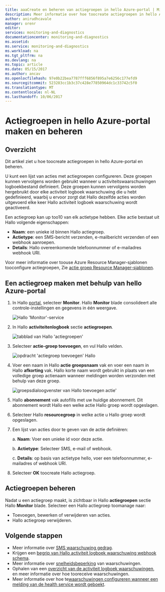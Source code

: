 ```yaml
---
title: aaaCreate en beheren van actiegroepen in hello Azure-portal | Microsoft Docs
description: Meer informatie over hoe toocreate actiegroepen in hello Azure-portal en beheren.
author: anirudhcavale
manager: orenr
editor: 
services: monitoring-and-diagnostics
documentationcenter: monitoring-and-diagnostics
ms.assetid: 
ms.service: monitoring-and-diagnostics
ms.workload: na
ms.tgt_pltfrm: na
ms.devlang: na
ms.topic: article
ms.date: 05/15/2017
ms.author: ancav
ms.openlocfilehash: 97e0b22bea7787fff6856f895a7e6256c177efd9
ms.sourcegitcommit: 523283cc1b3c37c428e77850964dc1c33742c5f0
ms.translationtype: MT
ms.contentlocale: nl-NL
ms.lasthandoff: 10/06/2017
---
```

# <a name="create-and-manage-action-groups-in-hello-azure-portal"></a>Actiegroepen in hello Azure-portal maken en beheren
## <a name="overview"></a>Overzicht ##
Dit artikel ziet u hoe toocreate actiegroepen in hello Azure-portal en beheren.

U kunt een lijst van acties met actiegroepen configureren. Deze groepen kunnen vervolgens worden gebruikt wanneer u activiteitswaarschuwingen logboekbestand definieert. Deze groepen kunnen vervolgens worden hergebruikt door elke activiteit logboek waarschuwing die u hebt gedefinieerd, waarbij u ervoor zorgt dat Hallo dezelfde acties worden uitgevoerd elke keer Hallo activiteit logboek waarschuwing wordt geactiveerd.

Een actiegroep kan up too10 van elk actietype hebben. Elke actie bestaat uit Hallo volgende eigenschappen:

* **Naam**: een unieke id binnen Hallo actiegroep.  
* **Actietype**: een SMS-bericht verzenden, e-mailbericht verzenden of een webhook aanroepen.  
* **Details**: Hallo overeenkomende telefoonnummer of e-mailadres webhook URI.

Voor meer informatie over toouse Azure Resource Manager-sjablonen tooconfigure actiegroepen, Zie [actie groep Resource Manager-sjablonen](monitoring-create-action-group-with-resource-manager-template.md).

## <a name="create-an-action-group-by-using-hello-azure-portal"></a>Een actiegroep maken met behulp van hello Azure-portal ##
1. In Hallo [portal](https://portal.azure.com), selecteer **Monitor**. Hallo **Monitor** blade consolideert alle controle-instellingen en gegevens in één weergave.

    ![Hallo 'Monitor'-service](./media/monitoring-action-groups/home-monitor.png)
2. In Hallo **activiteitenlogboek** sectie **actiegroepen**.

    ![tabblad van Hallo 'actiegroepen'](./media/monitoring-action-groups/action-groups-blade.png)
3. Selecteer **actie-groep toevoegen**, en vul Hallo velden.

    ![opdracht 'actiegroep toevoegen' Hallo](./media/monitoring-action-groups/add-action-group.png)
4. Voer een naam in Hallo **actie groepsnaam** vak en voer een naam in Hallo **afkorting** vak. Hallo korte naam wordt gebruikt in plaats van een volledige groep actienaam wanneer meldingen worden verzonden met behulp van deze groep.

      ![groepsdialoogvenster van Hallo toevoegen actie'](./media/monitoring-action-groups/action-group-define.png)

5. Hallo **abonnement** vak autofills met uw huidige abonnement. Dit abonnement wordt Hallo een welke actie Hallo groep wordt opgeslagen.

6. Selecteer Hallo **resourcegroep** in welke actie u Hallo groep wordt opgeslagen.

7. Een lijst van acties door te geven van de actie definiëren:

    a. **Naam**: Voer een unieke id voor deze actie.

    b. **Actietype**: Selecteer SMS, e-mail of webhook.

    c. **Details**: op basis van actietype hello, voer een telefoonnummer, e-mailadres of webhook URI.

8. Selecteer **OK** toocreate Hallo actiegroep.

## <a name="manage-your-action-groups"></a>Actiegroepen beheren ##
Nadat u een actiegroep maakt, is zichtbaar in Hallo **actiegroepen** sectie Hallo **Monitor** blade. Selecteer een Hallo actiegroep toomanage naar:

* Toevoegen, bewerken of verwijderen van acties.
* Hallo actiegroep verwijderen.

## <a name="next-steps"></a>Volgende stappen ##
* Meer informatie over [SMS waarschuwing gedrag](monitoring-sms-alert-behavior.md).  
* Krijgen een [begrip van Hallo activiteit logboek waarschuwing webhook schema](monitoring-activity-log-alerts-webhook.md).  
* Meer informatie over [snelheidsbeperking](monitoring-alerts-rate-limiting.md) van waarschuwingen. 
* Ophalen van een [overzicht van de activiteit logboek waarschuwingen](monitoring-overview-alerts.md), en meer informatie over hoe tooreceive waarschuwingen.  
* Meer informatie over hoe te[waarschuwingen configureren wanneer een melding van de health service wordt geboekt](monitoring-activity-log-alerts-on-service-notifications.md).
